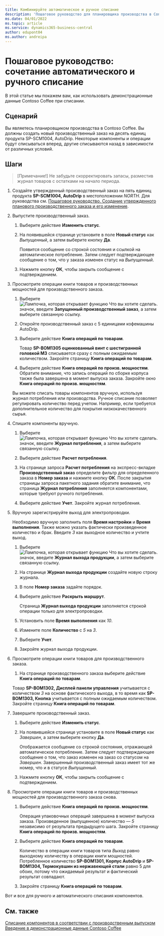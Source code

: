 ```yaml
---
title: Комбинируйте автоматическое и ручное списание
description: 'Пошаговое руководство для планировщика производства в Contoso Coffee, который хочет совместить автоматическое и ручное списание.'
ms.date: 04/01/2022
ms.topic: article
ms.service: dynamics365-business-central
author: edupont04
ms.author: andreipa
---
```


# Пошаговое руководство: сочетание автоматического и ручного списание

В этой статье мы покажем вам, как использовать демонстрационные данные Contoso Coffee при списании.  

## Сценарий

Вы являетесь планировщиком производства в Contoso Coffee. Вы должны создать новый производственный заказ на десять единиц продукта SP-SCM1004, AutoDrip. Некоторые компоненты и операции будут списываться вперед, другие списываются назад в зависимости от различных условий.

## Шаги

> [Примечание!] Не забудьте скорректировать запасы, разместив журнал товаров с остатками на начало периода.

1. Создайте утвержденный производственный заказ на пять единиц продукта **SP-SCM1004, AutoDrip** в местоположении *NORTH*. Для руководства см. [Пошаговое руководство. Создание утвержденного планового производственного заказа и его изменение](create-firm-planned-production-order-change.md).  

2. Выпустите производственный заказ.

    1. Выберите действие **Изменить статус**.  

    2. На появившейся странице установите в поле **Новый статус** как *Выпущенный*, а затем выберите кнопку **Да**.  

        Появится сообщение со строкой состояния и ссылкой на автоматическое потребление. Затем следует подтверждающее сообщение о том, что у заказа изменен статус на *Выпущенный*.  

    3. Нажмите кнопку **ОК**, чтобы закрыть сообщение с подтверждением.

3. Просмотрите операции книги товаров и производственных мощностей для производственного заказа.

    1. Выберите ![Лампочка, которая открывает функцию Что вы хотите сделать.](../media/ui-search/search_small.png "Что вы хотите сделать") значок, введите **Запущенный производственный заказ**, а затем выберите связанную ссылку.  

    2. Откройте производственный заказ с 5 единицами кофемашины AutoDrip.  

    3. Выберите действие **Книга операций по товарам**.  

        Товар **SP-BOM1305 оцинкованный винт с шестигранной головкой M3** списывается сразу с полным ожидаемым количеством. Закройте страницу **Книга операций по товарам**.  

    4. Выберите действие **Книга операций по произв. мощностям**.  Обратите внимание, что запись операций по сборке корпуса также была завершена в момент выпуска заказа. Закройте окно **Книга операций по произв. мощностям**.

    Вы можете списать товары компонентов вручную, используя журнал потребления или производства. Ручное списание позволяет регулировать количество перед учетом. Например, если требуется дополнительное количество для покрытия низкокачественного сырья.
4. Спишите компоненты вручную.  
    1. Выберите ![Лампочка, которая открывает функцию Что вы хотите сделать.](../media/ui-search/search_small.png "Что вы хотите сделать") значок, введите **Журнал потребления**, а затем выберите связанную ссылку.  

    2. Выберите действие **Расчет потребления**.  

    3. На странице запроса **Расчет потребления** на экспресс-вкладке **Производственный заказ** определите фильтр для определенного заказа в **Номер заказа** и нажмите кнопку **ОК**. После закрытия страницы запроса пакетного задания обратите внимание, что страница **Журнал потребления** заполняется компонентами, которые требуют ручного потребления.

    4. Выберите действие **Учет**. Закройте журнал потребления.

5. Вручную зарегистрируйте выход для электропроводки.  

    Необходимо вручную заполнить поля **Время настройки** и **Время выполнения**. Также можно указать фактически произведенное количество и брак. Введите *3* как выходное количество и учтите выход.

    1. Выберите ![Лампочка, которая открывает функцию Что вы хотите сделать.](../media/ui-search/search_small.png "Что вы хотите сделать") значок, введите **Журнал выхода продукции**, а затем выберите связанную ссылку.  

    2. На странице **Журнал выхода продукции** создайте новую строку журнала.  

    3. В поле **Номер заказа** задайте порядок.  

    4. Выберите действие **Раскрыть маршрут**.  

        Страница **Журнал выхода продукции** заполняется строкой операции только для электропроводки.

    5. Установить поле **Время выполнения** как *10*.  

    6. Измените поле **Количество** с *5* на *3*.

    7. Выберите **Учет**.  
    8. Закройте журнал выхода продукции.

6. Просмотрите операции книги товаров для производственного заказа.

    1. На странице производственного заказа выберите действие **Книга операций по товарам**.  

    Товар **SP-BOM1302, Дисплей панели управления** учитывается с количеством *3* на основе фактического выхода, в то время как **SP-BOM1303, Кнопка** учитывается с полным ожидаемым количеством. Закройте страницу **Книга операций по товарам**.

7. Завершите производственный заказ.  

    1. Выберите действие **Изменить статус**.
    2. На появившейся странице установите в поле **Новый статус** как *Завершен*, а затем выберите кнопку **Да**.  

        Отображается сообщение со строкой состояния, отражающей автоматическое потребление. Затем следует подтверждающее сообщение о том, что заказ изменен на заказ со статусом на *Завершен*. Завершенный производственный заказ имеет тот же номер, что и в статусе *Выпущенный*.
    3. Нажмите кнопку **ОК**, чтобы закрыть сообщение с подтверждением.

8. Просмотрите операции книги товаров и производственных мощностей для производственного заказа снова.

    1. Выберите действие **Книга операций по произв. мощностям**.  

        Операция упаковочных операций завершена в момент выпуска заказа. Произведенное (выпущенное) количество — *5* независимо от результата предыдущего шага. Закройте страницу **Книга операций по произв. мощностям**.

    2. Выберите действие **Книга операций по товарам**.  

        Количество в операции книги товаров типа *Выход* равно выходному количеству в операции книги мощностей. Потребленное количество **SP-BOM1301, Корпус AutoDrip** и **SP-BOM1304, Термокувшин из нержавеющей стали** равно 5 для обоих, потому что ожидаемый результат и фактический результат совпадают. 

    3. Закройте страницу **Книга операций по товарам**.  

Вот и все для ручного и автоматического списания компонентов.

## См. также

[Списание компонентов в соответствии с производственным выпуском](../production-how-to-flush-components-according-to-operation-output.md)  
[Введение в демонстрационные данные Contoso Coffee](contoso-coffee-intro.md)  
